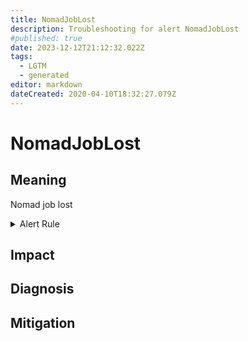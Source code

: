 ```yaml
---
title: NomadJobLost
description: Troubleshooting for alert NomadJobLost
#published: true
date: 2023-12-12T21:12:32.022Z
tags: 
  - LGTM
  - generated
editor: markdown
dateCreated: 2020-04-10T18:32:27.079Z
---
```


# NomadJobLost

## Meaning
[//]: # "Short paragraph that explains what the alert means"
Nomad job lost

<details>
  <summary>Alert Rule</summary>

{{% rule "nomad/nomad-internal.yml" "NomadJobLost" %}}

<!-- Rule when generated

```yaml
alert: NomadJobLost
expr: nomad_nomad_job_summary_lost > 0
for: 0m
labels:
    severity: warning
annotations:
    summary: Nomad job lost (instance {{ $labels.instance }})
    description: |-
        Nomad job lost
          VALUE = {{ $value }}
          LABELS = {{ $labels }}
    runbook: https://github.com/srerun/prometheus-alerts/blob/main/content/runbooks/nomad-internal/NomadJobLost.md

```

-->

</details>


## Impact
[//]: # "What could / will happen if the alert is not addressed"



## Diagnosis
[//]: # "Steps to take to identify the cause of the problem"



## Mitigation
[//]: # "The steps necessary to resolve the alert"

